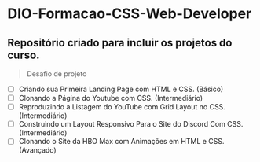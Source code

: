 # DIO-Formacao-CSS-Web-Developer

## Repositório criado para incluir os projetos do curso.

> Desafio de projeto

- [ ] Criando sua Primeira Landing Page com HTML e CSS. (Básico)
- [ ] Clonando a Página do Youtube com CSS. (Intermediário)
- [ ] Reproduzindo a Listagem do YouTube com Grid Layout no CSS. (Intermediário)
- [ ] Construindo um Layout Responsivo Para o Site do Discord Com CSS. (Intermediário)
- [ ] Clonando o Site da HBO Max com Animações em HTML e CSS. (Avançado)
